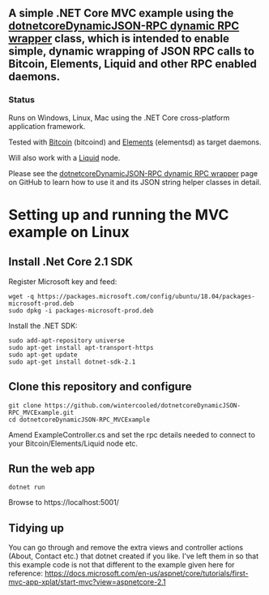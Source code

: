 ## A simple .NET Core MVC example using the [dotnetcoreDynamicJSON-RPC dynamic RPC wrapper](https://github.com/wintercooled/dotnetcoreDynamicJSON-RPC) class, which is intended to enable simple, dynamic wrapping of JSON RPC calls to Bitcoin, Elements, Liquid and other RPC enabled daemons.

### Status

Runs on Windows, Linux, Mac using the .NET Core cross-platform application framework.

Tested with [Bitcoin](https://github.com/bitcoin/bitcoin) (bitcoind) and [Elements](https://elementsproject.org/) (elementsd) as target daemons.

Will also work with a [Liquid](https://blockstream.com/liquid/) node.

Please see the [dotnetcoreDynamicJSON-RPC dynamic RPC wrapper](https://github.com/wintercooled/dotnetcoreDynamicJSON-RPC) page on GitHub to learn how to use it and its JSON string helper classes in detail.

# Setting up and running the MVC example on Linux

## Install .Net Core 2.1 SDK

Register Microsoft key and feed:

```
wget -q https://packages.microsoft.com/config/ubuntu/18.04/packages-microsoft-prod.deb
sudo dpkg -i packages-microsoft-prod.deb
```

Install the .NET SDK:

```
sudo add-apt-repository universe
sudo apt-get install apt-transport-https
sudo apt-get update
sudo apt-get install dotnet-sdk-2.1
```

## Clone this repository and configure

```
git clone https://github.com/wintercooled/dotnetcoreDynamicJSON-RPC_MVCExample.git
cd dotnetcoreDynamicJSON-RPC_MVCExample
```

Amend ExampleController.cs and set the rpc details needed to connect to your Bitcoin/Elements/Liquid node etc.

## Run the web app

```
dotnet run
```

Browse to https://localhost:5001/

## Tidying up

You can go through and remove the extra views and controller actions (About, Contact etc.) that dotnet created if you like. I've left them in so that this example code is not that different to the example given here for reference: https://docs.microsoft.com/en-us/aspnet/core/tutorials/first-mvc-app-xplat/start-mvc?view=aspnetcore-2.1
